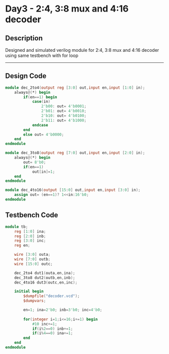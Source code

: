 # Day3 - 2:4, 3:8 mux and 4:16 decoder

## Description
Designed and simulated verilog module for 2:4, 3:8 mux and 4:16 decoder using same testbench with for loop

---

## Design Code
```verilog
module dec_2to4(output reg [3:0] out,input en,input [1:0] in);
    always@(*) begin
        if(en==1) begin
            case(in)
                2'b00: out= 4'b0001;
                2'b01: out= 4'b0010;
                2'b10: out= 4'b0100;
                2'b11: out= 4'b1000;
            endcase
        end
        else out= 4'b0000;
    end 
endmodule

module dec_3to8(output reg [7:0] out,input en,input [2:0] in);
    always@(*) begin
        out= 8'b0;
        if(en==1)
            out[in]=1;
    end 
endmodule

module dec_4to16(output [15:0] out,input en,input [3:0] in);
    assign out= (en==1)? 1<<in:16'b0;
endmodule
```
## Testbench Code
```verilog
module tb; 
    reg [1:0] ina;
    reg [2:0] inb;
    reg [3:0] inc;
    reg en; 

    wire [3:0] outa;
    wire [7:0] outb;
    wire [15:0] outc;

    dec_2to4 dut1(outa,en,ina);
    dec_3to8 dut2(outb,en,inb);
    dec_4to16 dut3(outc,en,inc);

    initial begin
        $dumpfile("decoder.vcd");
        $dumpvars;

        en=1; ina=2'b0; inb=3'b0; inc=4'b0; 
    
        for(integer i=1;i<=16;i+=1) begin
            #10 inc+=1;
            if(i%2==0) inb+=1;
            if(i%4==0) ina+=1;
        end
    end 
endmodule
